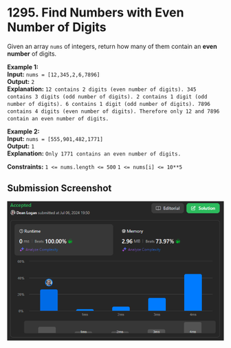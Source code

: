 # 1295. Find Numbers with Even Number of Digits

Given an array `nums` of integers, return how many of them contain an **even number** of digits.

**Example 1:**  
    **Input:** `nums = [12,345,2,6,7896]`  
    **Output:** `2`   
    **Explanation:** `12 contains 2 digits (even number of digits). 345 contains 3 digits (odd number of digits). 2 contains 1 digit (odd number of digits). 6 contains 1 digit (odd number of digits). 7896 contains 4 digits (even number of digits). Therefore only 12 and 7896 contain an even number of digits.`   

**Example 2:**  
    **Input:** `nums = [555,901,482,1771]`  
    **Output:** `1`   
    **Explanation:** `Only 1771 contains an even number of digits.`   

**Constraints:**
    `1 <= nums.length <= 500`
    `1 <= nums[i] <= 10**5`

## Submission Screenshot

![Image](./find-numbers-with-even-number-of-digits.png)